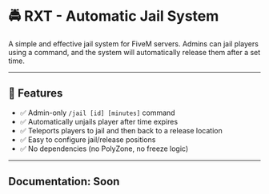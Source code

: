 # 🚔 RXT - Automatic Jail System

A simple and effective jail system for FiveM servers. Admins can jail players using a command, and the system will automatically release them after a set time.

---

## 🧩 Features

- ✅ Admin-only `/jail [id] [minutes]` command
- ✅ Automatically unjails player after time expires
- ✅ Teleports players to jail and then back to a release location
- ✅ Easy to configure jail/release positions
- ✅ No dependencies (no PolyZone, no freeze logic)

---

## Documentation: Soon
